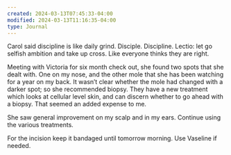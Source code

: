 ```yaml
---
created: 2024-03-13T07:45:33-04:00
modified: 2024-03-13T11:16:35-04:00
type: Journal
---
```


Carol said discipline is like daily grind. Disciple. Discipline. Lectio: let go selfish ambition and take up cross. Like everyone thinks they are right.

Meeting with Victoria for six month check out, she found two spots that she dealt with. One on my nose, and the other mole that she has been watching for a year on my back. It wasn’t clear whether the mole had changed with a darker spot; so she recommended biopsy. They have a new treatment which looks at cellular level skin, and can discern whether to go ahead with a biopsy. That seemed an added expense to me.

She saw general improvement on my scalp and in my ears. Continue using the various treatments.

For the incision keep it bandaged until tomorrow morning. Use Vaseline if needed.
